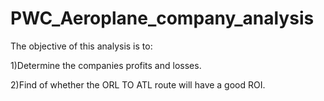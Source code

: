 # PWC_Aeroplane_company_analysis


The objective of this analysis is to:

1)Determine the companies profits and losses.

2)Find of whether the ORL TO ATL route will have a good ROI.

